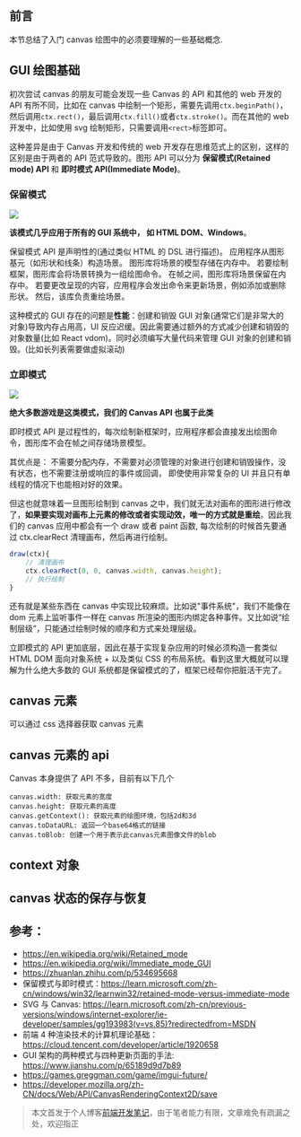 ## 前言

本节总结了入门 canvas 绘图中的必须要理解的一些基础概念.

## GUI 绘图基础

初次尝试 canvas 的朋友可能会发现一些 Canvas 的 API 和其他的 web 开发的 API 有所不同，比如在 canvas 中绘制一个矩形，需要先调用`ctx.beginPath()`，然后调用`ctx.rect()`，最后调用`ctx.fill()`或者`ctx.stroke()`。而在其他的 web 开发中，比如使用 svg 绘制矩形，只需要调用`<rect>`标签即可。

这种差异是由于 Canvas 开发和传统的 web 开发存在思维范式上的区别，这样的区别是由于两者的 API 范式导致的。图形 API 可以分为 **保留模式(Retained mode) API** 和 **即时模式 API(Immediate Mode)**。

### 保留模式

![](https://learn.microsoft.com/zh-cn/windows/win32/learnwin32/images/graphics06.png)

**该模式几乎应用于所有的 GUI 系统中， 如 HTML DOM、Windows**。

保留模式 API 是声明性的(通过类似 HTML 的 DSL 进行描述)。 应用程序从图形基元（如形状和线条）构造场景。 图形库将场景的模型存储在内存中。 若要绘制框架，图形库会将场景转换为一组绘图命令。 在帧之间，图形库将场景保留在内存中。 若要更改呈现的内容，应用程序会发出命令来更新场景，例如添加或删除形状。 然后，该库负责重绘场景。

这种模式的 GUI 存在的问题是**性能**：创建和销毁 GUI 对象(通常它们是非常大的对象)导致内存占用高，UI 反应迟缓。因此需要通过额外的方式减少创建和销毁的对象数量(比如 React vdom)。同时必须编写大量代码来管理 GUI 对象的创建和销毁。(比如长列表需要做虚拟滚动)

### 立即模式

![](https://learn.microsoft.com/zh-cn/windows/win32/learnwin32/images/graphics07.png)

**绝大多数游戏是这类模式，我们的 Canvas API 也属于此类**

即时模式 API 是过程性的，每次绘制新框架时，应用程序都会直接发出绘图命令，图形库不会在帧之间存储场景模型。

其优点是： 不需要分配内存，不需要对必须管理的对象进行创建和销毁操作，没有状态，也不需要注册或响应的事件或回调， 即使使用非常复杂的 UI 并且只有单线程的情况下也能相对好的效果。

但这也就意味着一旦图形绘制到 canvas 之中，我们就无法对画布的图形进行修改了，**如果要实现对画布上元素的修改或者实现动效，唯一的方式就是重绘**。因此我们的 canvas 应用中都会有一个 draw 或者 paint 函数, 每次绘制的时候首先要通过 ctx.clearRect 清理画布，然后再进行绘制。

```js
draw(ctx){
    // 清理画布
    ctx.clearRect(0, 0, canvas.width, canvas.height);
    // 执行绘制
}
```

还有就是某些东西在 canvas 中实现比较麻烦。比如说"事件系统"，我们不能像在 dom 元素上监听事件一样在 canvas 所渲染的图形内绑定各种事件。又比如说“绘制层级”，只能通过绘制时候的顺序和方式来处理层级。

立即模式的 API 更加底层，因此在基于实现复杂应用的时候必须构造一套类似 HTML DOM 面向对象系统 + 以及类似 CSS 的布局系统。看到这里大概就可以理解为什么绝大多数的 GUI 系统都是保留模式的了，框架已经帮你把脏活干完了。

## canvas 元素

可以通过 css 选择器获取 canvas 元素

## canvas 元素的 api

Canvas 本身提供了 API 不多，目前有以下几个

```
canvas.width: 获取元素的宽度
canvas.height: 获取元素的高度
canvas.getContext(): 获取元素的绘图环境，包括2d和3d
canvas.toDataURL: 返回一个base64格式的链接
canvas.toBlob: 创建一个用于表示此canvas元素图像文件的blob
```

## context 对象

## canvas 状态的保存与恢复

## 参考：

- https://en.wikipedia.org/wiki/Retained_mode
- https://en.wikipedia.org/wiki/Immediate_mode_GUI
- https://zhuanlan.zhihu.com/p/534695668
- 保留模式与即时模式：https://learn.microsoft.com/zh-cn/windows/win32/learnwin32/retained-mode-versus-immediate-mode
- SVG 与 Canvas: https://learn.microsoft.com/zh-cn/previous-versions/windows/internet-explorer/ie-developer/samples/gg193983(v=vs.85)?redirectedfrom=MSDN
- 前端 4 种渲染技术的计算机理论基础： https://cloud.tencent.com/developer/article/1920658
- GUI 架构的两种模式与四种更新页面的手法: https://www.jianshu.com/p/65189d9d7b89
- https://games.greggman.com/game/imgui-future/
- https://developer.mozilla.org/zh-CN/docs/Web/API/CanvasRenderingContext2D/save

> 本文首发于个人博客[前端开发笔记](https://github.com/chenxiaoyao6228/fe-notes)，由于笔者能力有限，文章难免有疏漏之处，欢迎指正
